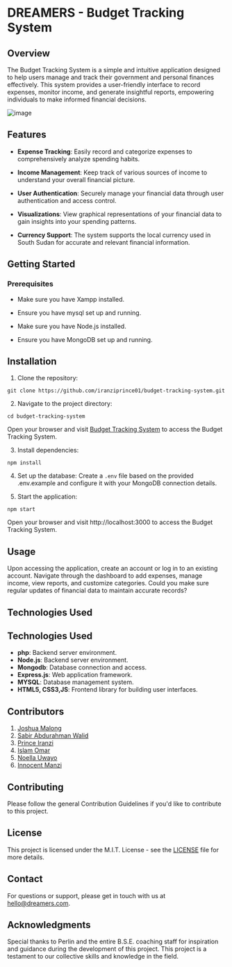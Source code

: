 # DREAMERS - Budget Tracking System

## Overview

The Budget Tracking System is a simple and intuitive application designed to help users manage and track their government and personal finances effectively. This system provides a user-friendly interface to record expenses, monitor income, and generate insightful reports, empowering individuals to make informed financial decisions.

![image](https://github.com/iranziprince01/budget-tracking-system/assets/116654088/498036a1-c93b-4f44-b470-f014224dd41b)

## Features

- **Expense Tracking**: Easily record and categorize expenses to comprehensively analyze spending habits.
- **Income Management**: Keep track of various sources of income to understand your overall financial picture.

- **User Authentication**: Securely manage your financial data through user authentication and access control.
- **Visualizations**: View graphical representations of your financial data to gain insights into your spending patterns.
- **Currency Support**: The system supports the local currency used in South Sudan for accurate and relevant financial information.

## Getting Started

### Prerequisites

- Make sure you have Xampp installed.
- Ensure you have mysql set up and running.

- Make sure you have Node.js installed.
- Ensure you have MongoDB set up and running.

## Installation

1. Clone the repository:

```
git clone https://github.com/iranziprince01/budget-tracking-system.git
```

2. Navigate to the project directory:

```
cd budget-tracking-system
```

Open your browser and visit [Budget Tracking System](https://btsaluapplication.000webhostapp.com/) to access the Budget Tracking System.




3. Install dependencies:

```
npm install
```

4. Set up the database:
   Create a `.env` file based on the provided .env.example and configure it with your MongoDB connection details.

5. Start the application:

```
npm start
```

Open your browser and visit http://localhost:3000 to access the Budget Tracking System.

## Usage

Upon accessing the application, create an account or log in to an existing account. Navigate through the dashboard to add expenses, manage income, view reports, and customize categories. Could you make sure regular updates of financial data to maintain accurate records?

## Technologies Used

## Technologies Used 
- **php**: Backend server environment.
- **Node.js**: Backend server environment.
- **Mongodb**: Database connection and access.
- **Express.js**: Web application framework.
- **MYSQL**: Database management system.
- **HTML5, CSS3,JS**: Frontend library for building user interfaces.


## Contributors

1. [Joshua Malong](https://github.com/Malongmak)
2. [Sabir Abdurahman Walid](https://github.com/SabirWalid)
3. [Prince Iranzi](https://github.com/iranziprince01)
4. [Islam Omar](https://github.com/Islam-19984)
5. [Noella Uwayo](https://github.com/n-uwayo)
6. [Innocent Manzi](https://github.com/Manziinnocentmanzi)

## Contributing

Please follow the general Contribution Guidelines if you'd like to contribute to this project.

## License

This project is licensed under the M.I.T. License - see the [LICENSE](https://opensource.org/license/mit/) file for more details.

## Contact

For questions or support, please get in touch with us at hello@dreamers.com.

## Acknowledgments

Special thanks to Perlin and the entire B.S.E. coaching staff for inspiration and guidance during the development of this project. This project is a testament to our collective skills and knowledge in the field.
